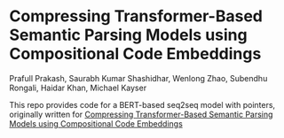 # Compressing Transformer-Based Semantic Parsing Models using Compositional Code Embeddings
Prafull Prakash, Saurabh Kumar Shashidhar, Wenlong Zhao, Subendhu Rongali, Haidar Khan, Michael Kayser

This repo provides code for a BERT-based seq2seq model with pointers, originally written for [Compressing Transformer-Based Semantic Parsing Models using Compositional Code Embeddings](https://arxiv.org/abs/2010.05002) 

